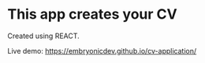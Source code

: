 # This app creates your CV

Created using REACT.

Live demo: https://embryonicdev.github.io/cv-application/
